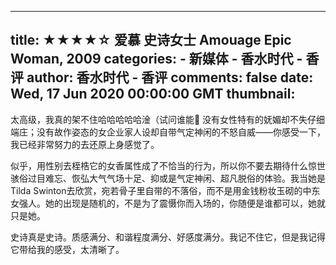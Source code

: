 
---
title: ★★★★☆ 爱慕 史诗女士 Amouage Epic Woman, 2009
categories: 
    - 新媒体
    - 香水时代 - 香评
author: 香水时代 - 香评
comments: false
date: Wed, 17 Jun 2020 00:00:00 GMT
thumbnail: 
---

<div>   
太高级，我真的架不住哈哈哈哈哈淦（试问谁能💅
没有女性特有的妩媚却不失仔细端庄；没有故作姿态的女企业家人设却自带气定神闲的不怒自威——你感受一下，我已经非常努力的去还原上身感觉了。

似乎，用性别去桎梏它的女香属性成了不恰当的行为，所以你不要去期待什么惊世骇俗过目难忘、恢弘大气气场十足、抑或是气定神闲、超凡脱俗的体验。我当她是Tilda Swinton去欣赏，宛若骨子里自带的不落俗，而不是用金钱粉妆玉砌的中东女强人。她的出现是随机的，不是为了震慑你而入场的，你随便是谁都可以，她就只是她。

史诗真是史诗。质感满分、和谐程度满分、好感度满分。我记不住它，但是我记得它带给我的感受，太清晰了。  
</div>
            